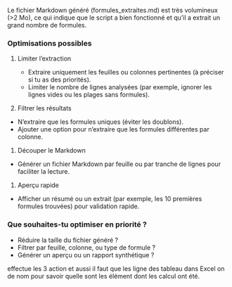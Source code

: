 Le fichier Markdown généré (formules_extraites.md) est très volumineux (>2 Mo), ce qui indique que le script a bien fonctionné et qu’il a extrait un grand nombre de formules.

### Optimisations possibles

1. Limiter l’extraction
	- Extraire uniquement les feuilles ou colonnes pertinentes (à préciser si tu as des priorités).
	- Limiter le nombre de lignes analysées (par exemple, ignorer les lignes vides ou les plages sans formules).

2. Filtrer les résultats
- N’extraire que les formules uniques (éviter les doublons).
- Ajouter une option pour n’extraire que les formules différentes par colonne.
1. Découper le Markdown
- Générer un fichier Markdown par feuille ou par tranche de lignes pour faciliter la lecture.

1. Aperçu rapide
- Afficher un résumé ou un extrait (par exemple, les 10 premières formules trouvées) pour validation rapide.

### Que souhaites-tu optimiser en priorité ?
- Réduire la taille du fichier généré ?
- Filtrer par feuille, colonne, ou type de formule ?
- Générer un aperçu ou un rapport synthétique ?


effectue les 3 action et aussi il faut que les ligne des tableau dans Excel on de nom pour savoir quelle sont les élément dont les calcul ont été.